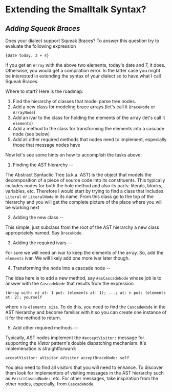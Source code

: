 # Extending the Smalltalk Syntax?
*Adding Squeak Braces*
--

Does your dialect support Squeak Braces? To answer this question try to evaluate the following expression

`{Date today. 3 + 4}`

if you get an `Array` with the above two elements, today's date and 7, it does. Otherwise, you would get a compilation error. In the latter case you might be interested in extending the syntax of your dialect so to have what I call Squeak Braces.

Where to start? Here is the roadmap:

1. Find the hierarchy of classes that model parse tree nodes.
2. Add a new class for modeling brace arrays (let's call it `BraceNode` or `ArrayNode`)
3. Add an ivar to the class for holding the elements of the array (let's call it `elements`)
4. Add a method to the class for transforming the elements into a cascade node (see below)
5. Add all other required methods that nodes need to implement, especially those that message nodes have

Now let's see some hints on how to accomplish the tasks above:

1. Finding the AST hierarchy
--

The Abstract Syntactic Tree (a.k.a. AST) is the object that models the decomposition of a piece of source code into its constituents. This typically includes nodes for both the hole method and also its parts: literals, blocks, variables, etc. Therefore I would start by trying to find a class that includes `Literal` or `LiteralNode` in its name. From this class go to the top of the hierarchy and you will get the complete picture of the place where you will be working next

2. Adding the new class
--

This simple, just subclass from the root of the AST hierarchy a new class appropriately named. Say `BraceNode`.

3. Adding the required ivars
--

For sure we will need an ivar to keep the elements of the array. So, add the `elements` ivar. We will likely add one more ivar later though.

4. Transforming the node into a cascade node
--

The idea here is to add a new method, say `#asCascadeNode` whose job is to answer with the `CascadeNode` that results from the expression

`(Array with: n)
   at: 1 put: (elements at: 1);
   ...;
   at: n put: (elements at: 2);
   yourself`

where `n` is `elements size`. To do this, you need to find the `CascadeNode` in the AST hierarchy and become familiar with it so you can create one instance of it for the method to return.

5. Add other required methods
--

Typically, AST nodes implement the `#acceptVisitor:` message for supporting the *Vistor* pattern's double dispatching mechanism. It's implemenation is straightforward:

`acceptVisitor: aVisitor
   aVisitor acceptBraceNode: self`

You also need to find all visitors that you will need to enhance. To discover them look for implementors of visiting messages in the AST hierarchy such as `#visitCascadNode:`, etc. For other messages, take inspiration from the other nodes, especially, from `CascadeNode`.
